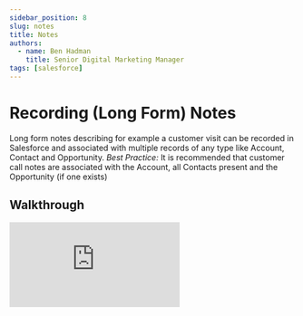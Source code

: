 ```yaml
---
sidebar_position: 8
slug: notes
title: Notes
authors:
  - name: Ben Hadman
    title: Senior Digital Marketing Manager
tags: [salesforce]
---
```


# Recording (Long Form) Notes

Long form notes describing for example a customer visit can be recorded in Salesforce and associated with multiple records of any type like Account, Contact and Opportunity.
*Best Practice:* It is recommended that customer call notes are associated with the Account, all Contacts present and the Opportunity (if one exists)

## Walkthrough
<div style={{ position: "relative", paddingBottom: "56.25%", height: 0 }}>
  <iframe
    src="https://www.loom.com/embed/ab3b5d0359ca49f0bf49f12168b6d910"
    frameBorder={0}
    webkitallowfullscreen=""
    mozallowfullscreen=""
    allowFullScreen=""
    style={{
      position: "absolute",
      top: 0,
      left: 0,
      width: "100%",
      height: "100%"
    }}
  />
</div>
